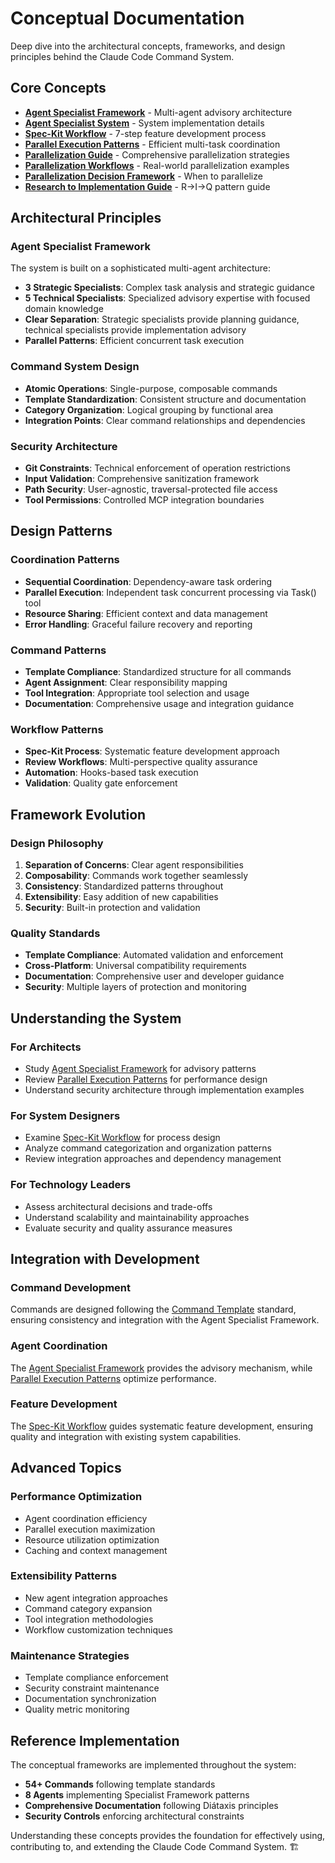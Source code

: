 # Conceptual Documentation

Deep dive into the architectural concepts, frameworks, and design principles behind the Claude Code Command System.

## Core Concepts

- **[Agent Specialist Framework](agent-specialist-framework.md)** - Multi-agent advisory architecture
- **[Agent Specialist System](agent-specialist-system.md)** - System implementation details
- **[Spec-Kit Workflow](spec-kit-workflow.md)** - 7-step feature development process
- **[Parallel Execution Patterns](parallel-execution-patterns.md)** - Efficient multi-task coordination
- **[Parallelization Guide](parallelization-guide.md)** - Comprehensive parallelization strategies
- **[Parallelization Workflows](../user/parallelization-workflows.md)** - Real-world parallelization examples
- **[Parallelization Decision Framework](../user/parallelization-decision-framework.md)** - When to parallelize
- **[Research to Implementation Guide](../user/research-to-implementation-guide.md)** - R→I→Q pattern guide

## Architectural Principles

### Agent Specialist Framework

The system is built on a sophisticated multi-agent architecture:

- **3 Strategic Specialists**: Complex task analysis and strategic guidance
- **5 Technical Specialists**: Specialized advisory expertise with focused domain knowledge
- **Clear Separation**: Strategic specialists provide planning guidance, technical specialists provide implementation advisory
- **Parallel Patterns**: Efficient concurrent task execution

### Command System Design

- **Atomic Operations**: Single-purpose, composable commands
- **Template Standardization**: Consistent structure and documentation
- **Category Organization**: Logical grouping by functional area
- **Integration Points**: Clear command relationships and dependencies

### Security Architecture

- **Git Constraints**: Technical enforcement of operation restrictions
- **Input Validation**: Comprehensive sanitization framework
- **Path Security**: User-agnostic, traversal-protected file access
- **Tool Permissions**: Controlled MCP integration boundaries

## Design Patterns

### Coordination Patterns

- **Sequential Coordination**: Dependency-aware task ordering
- **Parallel Execution**: Independent task concurrent processing via Task() tool
- **Resource Sharing**: Efficient context and data management
- **Error Handling**: Graceful failure recovery and reporting

### Command Patterns

- **Template Compliance**: Standardized structure for all commands
- **Agent Assignment**: Clear responsibility mapping
- **Tool Integration**: Appropriate tool selection and usage
- **Documentation**: Comprehensive usage and integration guidance

### Workflow Patterns

- **Spec-Kit Process**: Systematic feature development approach
- **Review Workflows**: Multi-perspective quality assurance
- **Automation**: Hooks-based task execution
- **Validation**: Quality gate enforcement

## Framework Evolution

### Design Philosophy

1. **Separation of Concerns**: Clear agent responsibilities
2. **Composability**: Commands work together seamlessly
3. **Consistency**: Standardized patterns throughout
4. **Extensibility**: Easy addition of new capabilities
5. **Security**: Built-in protection and validation

### Quality Standards

- **Template Compliance**: Automated validation and enforcement
- **Cross-Platform**: Universal compatibility requirements
- **Documentation**: Comprehensive user and developer guidance
- **Security**: Multiple layers of protection and monitoring

## Understanding the System

### For Architects

- Study [Agent Specialist Framework](agent-specialist-framework.md) for advisory patterns
- Review [Parallel Execution Patterns](parallel-execution-patterns.md) for performance design
- Understand security architecture through implementation examples

### For System Designers

- Examine [Spec-Kit Workflow](spec-kit-workflow.md) for process design
- Analyze command categorization and organization patterns
- Review integration approaches and dependency management

### For Technology Leaders

- Assess architectural decisions and trade-offs
- Understand scalability and maintainability approaches
- Evaluate security and quality assurance measures

## Integration with Development

### Command Development

Commands are designed following the [Command Template](../developer/command-template.md) standard, ensuring consistency and
integration with the Agent Specialist Framework.

### Agent Coordination

The [Agent Specialist Framework](agent-specialist-framework.md) provides the advisory mechanism, while
[Parallel Execution Patterns](parallel-execution-patterns.md) optimize performance.

### Feature Development

The [Spec-Kit Workflow](spec-kit-workflow.md) guides systematic feature development, ensuring quality and
integration with existing system capabilities.

## Advanced Topics

### Performance Optimization

- Agent coordination efficiency
- Parallel execution maximization
- Resource utilization optimization
- Caching and context management

### Extensibility Patterns

- New agent integration approaches
- Command category expansion
- Tool integration methodologies
- Workflow customization techniques

### Maintenance Strategies

- Template compliance enforcement
- Security constraint maintenance
- Documentation synchronization
- Quality metric monitoring

## Reference Implementation

The conceptual frameworks are implemented throughout the system:

- **54+ Commands** following template standards
- **8 Agents** implementing Specialist Framework patterns
- **Comprehensive Documentation** following Diátaxis principles
- **Security Controls** enforcing architectural constraints

Understanding these concepts provides the foundation for effectively using, contributing to, and extending the Claude Code Command System. 🏗️
